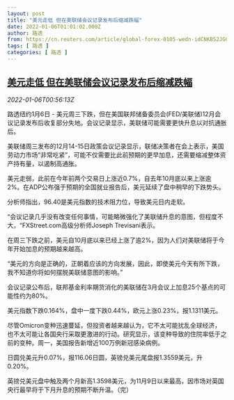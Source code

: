 ```yaml
---
layout: post
title: "美元走低 但在美联储会议记录发布后缩减跌幅"
date: 2022-01-06T01:01:02.000Z
author: 路透
from: https://cn.reuters.com/article/global-forex-0105-wedn-idCNKBS2JG01R
tags: [ 路透 ]
categories: [ 路透 ]
---
```

<!--1641430862000-->
[美元走低 但在美联储会议记录发布后缩减跌幅](https://cn.reuters.com/article/global-forex-0105-wedn-idCNKBS2JG01R)
------

<div>
<div><i>2022-01-06T00:56:13Z</i></div><p>路透纽约1月6日 - 美元周三下跌，但在美国联邦储备委员会(FED/美联储)12月会议记录发布后收复部分失地。会议记录显示，美联储可能需要更快升息以对抗通胀后。</p><p>美联储周三发布的12月14-15日政策会议记录显示，联储决策者在会上表示，美国劳动力市场“非常吃紧”，可能不仅需要比此前预期的更早加息，还需要缩减整体资产持有量，以遏制高通胀。</p><p>美元走弱，此前在今年前两个交易日上涨近0.7%，自去年10月底以来上涨逾2%。在ADP公布强于预期的全国就业报告后，美元延续了盘中稍早的下跌势头。</p><p>分析师指出，96.40是美元指数的技术阻力位，导致美元日内走软。</p><p>“会议记录几乎没有改变任何事情，可能略微强化了美联储升息的意图，但程度不大，“FXStreet.com高级分析师Joseph Trevisani表示。</p><p>在周三下跌之前，美元自10月底以来已经上涨了逾2%，因为人们对美联储将于今年开始加息的预期越来越高。</p><p>“美元的方向是正确的，正朝着应该的方向发展，因此，即使美元今天有所下跌，我不知道你将如何摆脱美联储意图的影响。”</p><p>会议记录公布后，联邦基金利率期货消化的美联储在3月会议上加息25个基点的可能性约为80%。</p><p>美元指数下跌0.164%，盘中一度下跌0.44%，欧元上涨0.23%，报1.1311美元。</p><p>尽管Omicron变种迅速蔓延，但投资者越来越认为，它不太可能扰乱全球经济，也不太可能让各国央行采取更激进的行动。研究显示，该变种导致的住院率低于之前的变种。周一，美国报告新增近100万例新冠感染病例。</p><p>日圆兑美元升0.07%，报116.06日圆，英镑兑美元尾盘报1.3559美元，升0.20%。</p><p>英镑兑美元盘中触及两个月新高1.3598美元，为11月9日以来最高，因市场对英国央行最早将于下月升息的预期不断升温。（完）</p>
</div>

